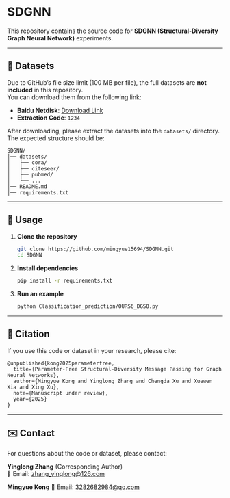 # SDGNN

This repository contains the source code for **SDGNN (Structural-Diversity Graph Neural Network)** experiments.

---

## 📂 Datasets

Due to GitHub’s file size limit (100 MB per file), the full datasets are **not included** in this repository.  
You can download them from the following link:

- **Baidu Netdisk**: [Download Link](https://pan.baidu.com/s/1TZ_U9PQmMMORPnehdY1QgA)  
- **Extraction Code**: `1234`

After downloading, please extract the datasets into the `datasets/` directory.  
The expected structure should be:

```
SDGNN/
│── datasets/
│   ├── cora/
│   ├── citeseer/
│   ├── pubmed/
│   └── ...
│── README.md
│── requirements.txt
```

---

## 🚀 Usage

1. **Clone the repository**
   ```bash
   git clone https://github.com/mingyue15694/SDGNN.git
   cd SDGNN
   ```

2. **Install dependencies**
   ```bash
   pip install -r requirements.txt
   ```

3. **Run an example**
   ```bash
   python Classification_prediction/OURS6_DGS0.py
   ```

---

## 📖 Citation

If you use this code or dataset in your research, please cite:

```
@unpublished{kong2025parameterfree,
  title={Parameter-Free Structural-Diversity Message Passing for Graph Neural Networks},
  author={Mingyue Kong and Yinglong Zhang and Chengda Xu and Xuewen Xia and Xing Xu},
  note={Manuscript under review},
  year={2025}
}
```

---

## ✉️ Contact

For questions about the code or dataset, please contact:  

**Yinglong Zhang** (Corresponding Author)  
📧 Email: [zhang_yinglong@126.com](mailto:zhang_yinglong@126.com)

**Mingyue Kong**
📧 Email: [3282682984@qq.com](mailto:3282682984@qq.com)
